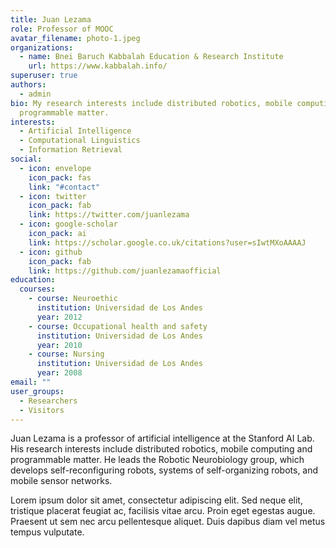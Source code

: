 ```yaml
---
title: Juan Lezama
role: Professor of MOOC
avatar_filename: photo-1.jpeg
organizations:
  - name: Bnei Baruch Kabbalah Education & Research Institute
    url: https://www.kabbalah.info/
superuser: true
authors:
  - admin
bio: My research interests include distributed robotics, mobile computing and
  programmable matter.
interests:
  - Artificial Intelligence
  - Computational Linguistics
  - Information Retrieval
social:
  - icon: envelope
    icon_pack: fas
    link: "#contact"
  - icon: twitter
    icon_pack: fab
    link: https://twitter.com/juanlezama
  - icon: google-scholar
    icon_pack: ai
    link: https://scholar.google.co.uk/citations?user=sIwtMXoAAAAJ
  - icon: github
    icon_pack: fab
    link: https://github.com/juanlezamaofficial
education:
  courses:
    - course: Neuroethic
      institution: Universidad de Los Andes
      year: 2012
    - course: Occupational health and safety
      institution: Universidad de Los Andes
      year: 2010
    - course: Nursing
      institution: Universidad de Los Andes
      year: 2008
email: ""
user_groups:
  - Researchers
  - Visitors
---
```

Juan Lezama is a professor of artificial intelligence at the Stanford AI Lab. His research interests include distributed robotics, mobile computing and programmable matter. He leads the Robotic Neurobiology group, which develops self-reconfiguring robots, systems of self-organizing robots, and mobile sensor networks.

Lorem ipsum dolor sit amet, consectetur adipiscing elit. Sed neque elit, tristique placerat feugiat ac, facilisis vitae arcu. Proin eget egestas augue. Praesent ut sem nec arcu pellentesque aliquet. Duis dapibus diam vel metus tempus vulputate.